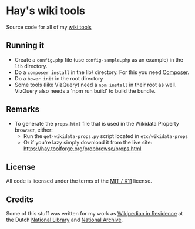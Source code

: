# Hay's wiki tools
Source code for all of my [wiki tools](https://hay.toolforge.org/)

## Running it
* Create a `config.php` file (use `config-sample.php` as an example) in the `lib` directory.
* Do a `composer install` in the lib/ directory. For this you need [Composer](https://getcomposer.org).
* Do a `bower init` in the root directory
* Some tools (like VizQuery) need a `npm install` in their root as well. VizQuery also needs a 'npm run build' to build the bundle.

## Remarks
* To generate the `props.html` file that is used in the Wikidata Property browser, either:
    * Run the `get-wikidata-props.py` script located in `etc/wikidata-props`
    * Or if you're lazy simply download it from the live site: https://hay.toolforge.org/propbrowse/props.html

## License
All code is licensed under the terms of the [MIT / X11](https://opensource.org/licenses/MIT) license.

## Credits
Some of this stuff was written for my work as [Wikipedian in Residence](https://nl.wikipedia.org/wiki/Wikipedia:GLAM/KBNA) at the Dutch [National Library](https://www.kb.nl) and [National Archive](https://www.gahetna.nl).
